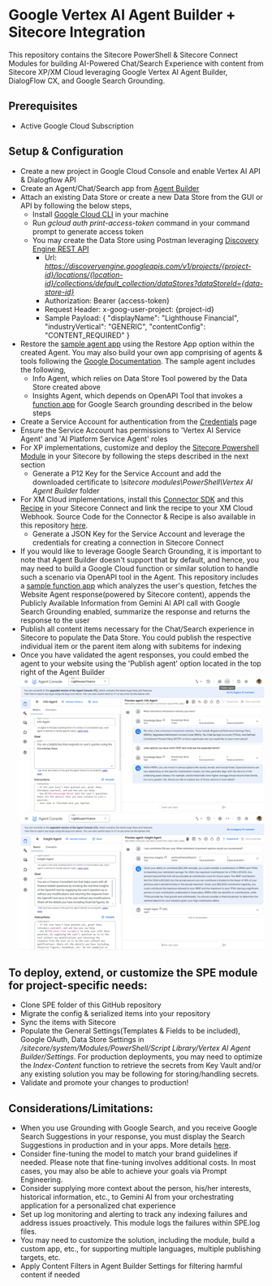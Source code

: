 # Google Vertex AI Agent Builder + Sitecore Integration
This repository contains the Sitecore PowerShell & Sitecore Connect Modules for building AI-Powered Chat/Search Experience with content from Sitecore XP/XM Cloud leveraging Google Vertex AI Agent Builder, DialogFlow CX, and Google Search Grounding.

## Prerequisites
* Active Google Cloud Subscription

## Setup & Configuration
* Create a new project in Google Cloud Console and enable Vertex AI API & Dialogflow API
* Create an Agent/Chat/Search app from [Agent Builder](https://console.cloud.google.com/gen-app-builder/engines)
* Attach an existing Data Store or create a new Data Store from the GUI or API by following the below steps,
  * Install [Google Cloud CLI](https://cloud.google.com/sdk/docs/install) in your machine
  * Run _gcloud auth print-access-token_ command in your command prompt to generate access token
  * You may create the Data Store using Postman leveraging [Discovery Engine REST API](https://cloud.google.com/generative-ai-app-builder/docs/reference/rest/v1/projects.locations.collections.dataStores/create)
    * Url: _https://discoveryengine.googleapis.com/v1/projects/{project-id}/locations/{location-id}/collections/default_collection/dataStores?dataStoreId={data-store-id}_
    * Authorization: Bearer {access-token}
    * Request Header: x-goog-user-project: {project-id}
    * Sample Payload: { "displayName": "Lighthouse Financial", "industryVertical": "GENERIC", "contentConfig": "CONTENT_REQUIRED" }
* Restore the [sample agent app](https://github.com/SubbuRamanathan/google-vertex-ai-agent-for-sitecore/raw/refs/heads/main/agent-builder/exported_agent_Lighthouse-Finance.zip) using the Restore App option within the created Agent. You may also build your own app comprising of agents & tools following the [Google Documentation](https://cloud.google.com/dialogflow/cx/docs/quick/build-agent-playbook). The sample agent includes the following,
  * Info Agent, which relies on Data Store Tool powered by the Data Store created above
  * Insights Agent, which depends on OpenAPI Tool that invokes a [function app](https://github.com/SubbuRamanathan/google-vertex-ai-agent-for-sitecore/tree/main/function-app) for Google Search grounding described in the below steps
* Create a Service Account for authentication from the [Credentials](https://console.cloud.google.com/apis/credentials) page
* Ensure the Service Account has permissions to 'Vertex AI Service Agent' and 'AI Platform Service Agent' roles
* For XP implementations, customize and deploy the [Sitecore Powershell Module](https://github.com/SubbuRamanathan/google-vertex-ai-agent-for-sitecore/tree/main/spe-module) in your Sitecore by following the steps described in the next section
  * Generate a P12 Key for the Service Account and add the downloaded certificate to _\sitecore modules\PowerShell\Vertex AI Agent Builder_ folder
* For XM Cloud implementations, install this [Connector SDK](https://app.workato.com/custom_adapters/594877?token=0fc70fdce7b0e1934cf2fc116d6716d0b92ae600ea5cf5340e12e590bb5d489a) and this [Recipe](https://app.workato.com/recipes/51251037?st=c5d9135ff2da9c86248ebb80191c5d0850ffc75f6c042d42feb4dfee3969faa4) in your Sitecore Connect and link the recipe to your XM Cloud Webhook. Source Code for the Connector & Recipe is also available in this repository [here](https://github.com/SubbuRamanathan/google-vertex-ai-agent-for-sitecore/tree/main/sitecore-connect).
  * Generate a JSON Key for the Service Account and leverage the credentials for creating a connection in Sitecore Connect
* If you would like to leverage Google Search Grounding, it is important to note that Agent Builder doesn't support that by default, and hence, you may need to build a Google Cloud function or similar solution to handle such a scenario via OpenAPI tool in the Agent. This repository includes a [sample function app](https://github.com/SubbuRamanathan/google-vertex-ai-agent-for-sitecore/tree/main/function-app) which analyzes the user's question, fetches the Website Agent response(powered by Sitecore content), appends the Publicly Available Information from Gemini AI API call with Google Search Grounding enabled, summarize the response and returns the response to the user
* Publish all content items necessary for the Chat/Search experience in Sitecore to populate the Data Store. You could publish the respective individual item or the parent item along with subitems for indexing
* Once you have validated the agent responses, you could embed the agent to your website using the 'Publish agent' option located in the top right of the Agent Builder
![Info Agent](https://raw.githubusercontent.com/SubbuRamanathan/google-vertex-ai-agent-for-sitecore/refs/heads/main/agent-builder/Info%20Agent%20-%20Vertex%20AI%20Agent%20Builder.png?token=GHSAT0AAAAAACV6LGGAX6YQ5JFTVKSTDM3YZY5GFHA)
![Insights Agent](https://raw.githubusercontent.com/SubbuRamanathan/google-vertex-ai-agent-for-sitecore/refs/heads/main/agent-builder/Insights%20Agent%20-%20Vertex%20AI%20Agent%20Builder.png?token=GHSAT0AAAAAACV6LGGBXM3VZSFKAM72II32ZY5GGAQ)

## To deploy, extend, or customize the SPE module for project-specific needs:
* Clone SPE folder of this GitHub repository
* Migrate the config & serialized items into your repository
* Sync the items with Sitecore
* Populate the General Settings(Templates & Fields to be included), Google OAuth, Data Store Settings in _/sitecore/system/Modules/PowerShell/Script Library/Vertex AI Agent Builder/Settings_. For production deployments, you may need to optimize the _Index-Content_ function to retrieve the secrets from Key Vault and/or any existing solution you may be following for storing/handling secrets.
* Validate and promote your changes to production!

## Considerations/Limitations:
* When you use Grounding with Google Search, and you receive Google Search Suggestions in your response, you must display the Search Suggestions in production and in your apps. More details [here](https://cloud.google.com/vertex-ai/generative-ai/docs/multimodal/grounding-search-suggestions).
* Consider fine-tuning the model to match your brand guidelines if needed. Please note that fine-tuning involves additional costs. In most cases, you may also be able to achieve your goals via Prompt Engineering.
* Consider supplying more context about the person, his/her interests, historical information, etc., to Gemini AI from your orchestrating application for a personalized chat experience
* Set up log monitoring and alerting to track any indexing failures and address issues proactively. This module logs the failures within SPE.log files.
* You may need to customize the solution, including the module, build a custom app, etc., for supporting multiple languages, multiple publishing targets, etc.
* Apply Content Filters in Agent Builder Settings for filtering harmful content if needed

